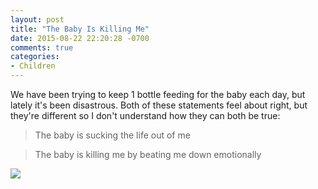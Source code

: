 ```yaml
---
layout: post
title: "The Baby Is Killing Me"
date: 2015-08-22 22:20:28 -0700
comments: true
categories: 
- Children
---
```

We have been trying to keep 1 bottle feeding for the baby each day, but lately it's been disastrous.  Both of these statements feel about right, but they're different so I don't understand how they can both be true:

> The baby is sucking the life out of me

> The baby is killing me by beating me down emotionally

<img src="http://img.gtww.net/2015/08_San_Diego/19e9/sd-1_883ce98.jpg"/>
